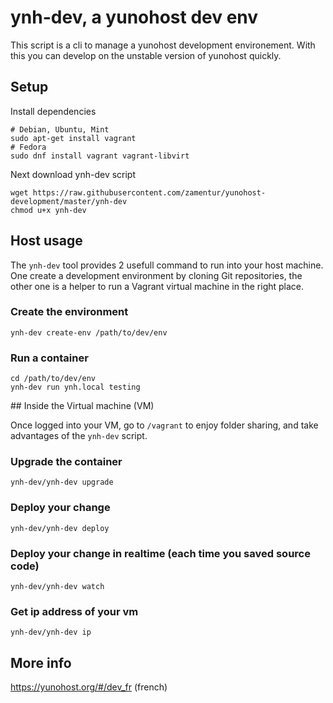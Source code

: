 # ynh-dev, a yunohost dev env

This script is a cli to manage a yunohost development environement.
With this you can develop on the unstable version of yunohost quickly.

## Setup

Install dependencies
```shell
# Debian, Ubuntu, Mint
sudo apt-get install vagrant
# Fedora
sudo dnf install vagrant vagrant-libvirt
```

Next download ynh-dev script

```shell
wget https://raw.githubusercontent.com/zamentur/yunohost-development/master/ynh-dev
chmod u+x ynh-dev
```

## Host usage

The `ynh-dev` tool provides 2 usefull command to run into your host machine. One
create a development environment by cloning Git repositories, the other one is a
helper to run a Vagrant virtual machine in the right place.

### Create the environment

```shell
ynh-dev create-env /path/to/dev/env
```

### Run a container
```
cd /path/to/dev/env
ynh-dev run ynh.local testing
```

## Inside the Virtual machine (VM)

Once logged into your VM, go to `/vagrant` to enjoy folder sharing, and take
advantages of the `ynh-dev` script.

###  Upgrade the container
```
ynh-dev/ynh-dev upgrade
```

###  Deploy your change
```
ynh-dev/ynh-dev deploy
```

### Deploy your change in realtime (each time you saved source code)
```
ynh-dev/ynh-dev watch
```

### Get ip address of your vm
```
ynh-dev/ynh-dev ip
```

## More info 

https://yunohost.org/#/dev_fr (french)

